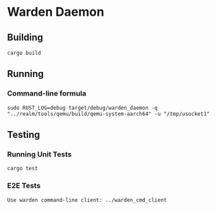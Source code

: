 # Warden Daemon

## Building

    cargo build

## Running

### Command-line formula

    sudo RUST_LOG=debug target/debug/warden_daemon -q "../realm/tools/qemu/build/qemu-system-aarch64" -u "/tmp/usocket1"

## Testing

### Running Unit Tests

    cargo test

### E2E Tests

    Use warden command-line client: ../warden_cmd_client